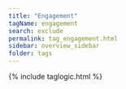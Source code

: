 ```yaml
---
title: "Engagement"
tagName: engagement
search: exclude
permalink: tag_engagement.html
sidebar: overview_sidebar
folder: tags
---
```

{% include taglogic.html %}


